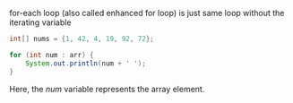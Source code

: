 for-each loop (also called enhanced for loop) is just same loop without the iterating variable

```Java
int[] nums = {1, 42, 4, 19, 92, 72};

for (int num : arr) {
	System.out.println(num + ' ');
}
```

Here, the _num_ variable represents the array element. 